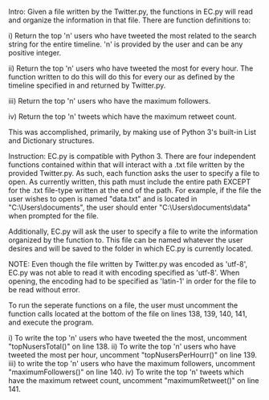 
Intro:
Given a file written by the Twitter.py,
the functions in EC.py will read and organize the information in that file. 
There are function definitions to:

i) Return the top 'n' users who have tweeted the most related to the search
	string for the entire timeline. 'n' is provided by the user and can be
	any positive integer.

ii) Return the top 'n' users who have tweeted the most for every hour. The function
	written to do this will do this for every our as defined by the timeline specified
	in and returned by Twitter.py.

iii) Return the top 'n' users who have the maximum followers.

iv) Return the top 'n' tweets which have the maximum retweet count.

This was accomplished, primarily, by making use of Python 3's built-in 
List and Dictionary structures. 

Instruction:
EC.py is compatible with Python 3. There are four independent functions contained within
that will interact with a .txt file written by the provided Twitter.py. As such, each function
asks the user to specify a file to open. As currently written, this path must include the entire
path EXCEPT for the .txt file-type written at the end of the path. For example, if the file
the user wishes to open is named "data.txt" and is located in "C:\Users\documents", the 
user should enter "C:\Users\documents\data" when prompted for the file.

Additionally, EC.py will ask the user to specify a file to write the information organized
by the function to. This file can be named whatever the user desires and will be saved to the
folder in which EC.py is currently located.

NOTE: Even though the file written by Twitter.py was encoded as 'utf-8', EC.py was not
able to read it with encoding specified as 'utf-8'. When opening, the encoding had to be specified
as 'latin-1' in order for the file to be read without error.

To run the seperate functions on a file, the user must uncomment the function calls located at
the bottom of the file on lines 138, 139, 140, 141, and execute the program.

i) To write the top 'n' users who have tweeted the the most, uncomment "topNusersTotal()" on line 138.
ii) To write the top 'n' users who have tweeted the most per hour, uncomment "topNusersPerHourr()" on line 139.
iii) to write the top 'n' users who have the maximum followers, uncomment "maximumFollowers()" on line 140.
iv) To write the top 'n' tweets which have the maximum retweet count, uncomment "maximumRetweet()" on line 141.

